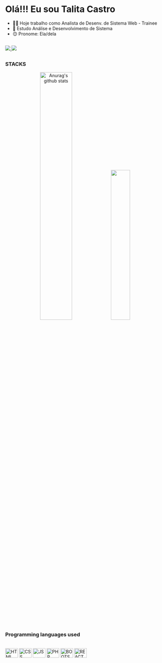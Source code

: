 

# Olá!!! Eu sou Talita Castro

- 👩‍💻 Hoje trabalho como Analista de Desenv. de Sistema Web - Trainee
- 📖 Estudo Análise e Desenvolvimento de Sistema
- 😊 Pronome: Ela/dela

##

<div>
    <a target='_blank' href="https://www.linkedin.com/in/talitacastrofreitas/">
        <img src="https://img.shields.io/badge/LinkedIn-0077B5?style=for-the-badge&logo=linkedin&logoColor=white"/>
    </a>
        <a target='_blank' href="mailto:talitacastrofreitas@gmail.com">
        <img src="https://img.shields.io/badge/Gmail-D14836?style=for-the-badge&logo=gmail&logoColor=white"/>
    </a>

</div>

##

### STACKS

<div align="center">
<a href="https://github.com/anuraghazra/github-readme-stats">
<img width="45%" src="https://github-readme-stats.vercel.app/api?username=talitacastrofreitas&show_icons=true&include_all_commits=true&theme=dark&hide_border=true" alt="Anurag's github stats" /></a>

<a href="https://github.com/anuraghazra/github-readme-stats">
<img width="35%" src="https://github-readme-stats.vercel.app/api/top-langs/?username=talitacastrofreitas&layout=compact&theme=dark&hide_border=true" /></a> 
</div>

##

### Programming languages used

<div style="display: inline_block"><br>
  <img align="center" alt="HTML" height="30" width="40" src="https://cdn.jsdelivr.net/gh/devicons/devicon/icons/html5/html5-original.svg">
  <img align="center" alt="CSS" height="30" width="40" src="https://cdn.jsdelivr.net/gh/devicons/devicon/icons/css3/css3-original.svg">
  <img align="center" alt="JS" height="30" width="40" src="https://cdn.jsdelivr.net/gh/devicons/devicon/icons/javascript/javascript-original.svg">
  <img align="center" alt="PHP" height="30" width="40" src="https://cdn.jsdelivr.net/gh/devicons/devicon/icons/php/php-original.svg">
  <img align="center" alt="BOOTSTRAP" height="30" width="40" src="https://cdn.jsdelivr.net/gh/devicons/devicon/icons/bootstrap/bootstrap-original.svg">
  <img align="center" alt="REACT" height="30" width="40" src="https://cdn.jsdelivr.net/gh/devicons/devicon/icons/react/react-original.svg">
</div>
